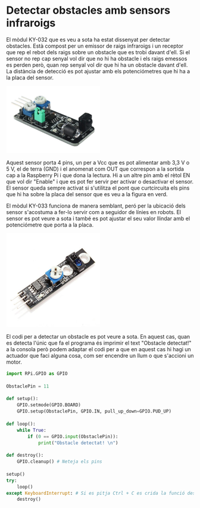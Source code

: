 
# Detectar obstacles amb sensors infraroigs

El mòdul KY-032 que es veu a sota ha estat dissenyat per detectar obstacles. Està compost per un emissor de raigs infraroigs i un receptor que rep el rebot dels raigs sobre un obstacle que es trobi davant d'ell. Si el sensor no rep cap senyal vol dir que no hi ha obstacle i els raigs emessos es perden però, quan rep senyal vol dir que hi ha un obstacle davant d'ell. La distància de detecció es pot ajustar amb els potenciómetres que hi ha a la placa del sensor.

<img src="img/ky032.jpg" width="50%">

Aquest sensor porta 4 pins, un per a Vcc que es pot alimentar amb 3,3 V o 5 V, el de terra (GND) i el anomenat com OUT que correspon a la sortida cap a la Raspberry Pi i que dona la lectura. Hi a un altre pin amb el rètol EN que vol dir "Enable" i que es pot fer servir per activar o desactivar el sensor. El sensor queda sempre activat si s'utilitza el pont que curtcircuita els pins que hi ha sobre la placa del sensor que es veu a la figura en verd.


El mòdul KY-033 funciona de manera semblant, peró per la ubicació dels sensor s'acostuma a fer-lo servir com a seguidor de línies en robots. El sensor es pot veure a sota i també es pot ajustar el seu valor llindar amb el potenciómetre que porta a la placa.

<img src="img/ky033.jpg" width="50%">


El codi per a detectar un obstacle es pot veure a sota. En aquest cas, quan es detecta l'únic que fa el programa és imprimir el text "Obstacle detectat!" a la consola però podem adaptar el codi per a que en aquest cas hi hagi un actuador que faci alguna cosa, com ser encendre un llum o que s'accioni un motor.


```python
import RPi.GPIO as GPIO
 
ObstaclePin = 11
 
def setup():
    GPIO.setmode(GPIO.BOARD) 
    GPIO.setup(ObstaclePin, GPIO.IN, pull_up_down=GPIO.PUD_UP)
    
def loop():
    while True:
        if (0 == GPIO.input(ObstaclePin)): 
            print("Obstacle detectat! \n")
            
def destroy():
    GPIO.cleanup() # Neteja els pins
    
setup()
try:
    loop()
except KeyboardInterrupt: # Si es pitja Ctrl + C es crida la funció destroy
    destroy()
```
